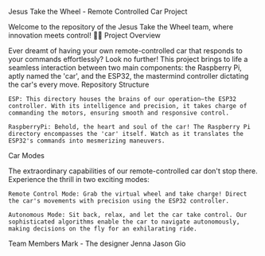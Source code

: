 Jesus Take the Wheel - Remote Controlled Car Project

Welcome to the repository of the Jesus Take the Wheel team, where innovation meets control! 🚗✨
Project Overview

Ever dreamt of having your own remote-controlled car that responds to your commands effortlessly? Look no further! This project brings to life a seamless interaction between two main components: the Raspberry Pi, aptly named the 'car', and the ESP32, the mastermind controller dictating the car's every move.
Repository Structure

    ESP: This directory houses the brains of our operation—the ESP32 controller. With its intelligence and precision, it takes charge of commanding the motors, ensuring smooth and responsive control.

    RaspberryPi: Behold, the heart and soul of the car! The Raspberry Pi directory encompasses the 'car' itself. Watch as it translates the ESP32's commands into mesmerizing maneuvers.

Car Modes

The extraordinary capabilities of our remote-controlled car don't stop there. Experience the thrill in two exciting modes:

    Remote Control Mode: Grab the virtual wheel and take charge! Direct the car's movements with precision using the ESP32 controller.

    Autonomous Mode: Sit back, relax, and let the car take control. Our sophisticated algorithms enable the car to navigate autonomously, making decisions on the fly for an exhilarating ride.

Team Members
     Mark - The designer
     Jenna
     Jason
     Gio
    